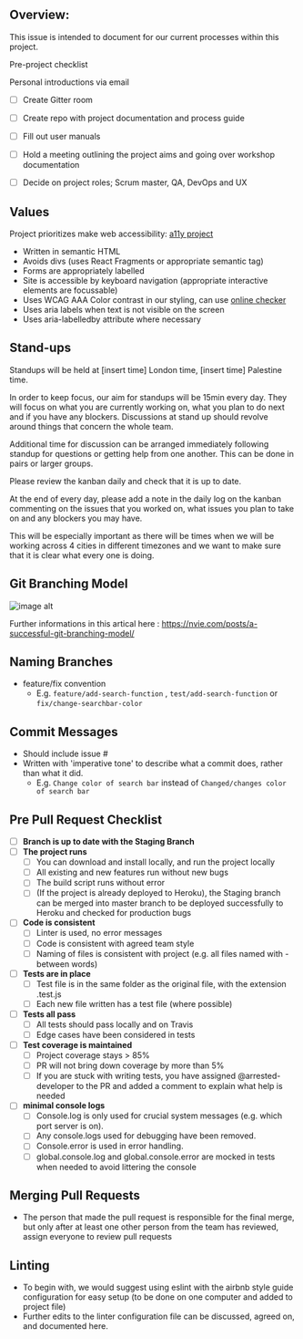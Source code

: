 ## Overview:

This issue is intended to document for our current processes within this project.

Pre-project checklist

Personal introductions via email
 - [ ] Create Gitter room
 - [ ]  Create repo with project documentation and process guide
 - [ ]  Fill out user manuals
 - [ ]  Hold a meeting outlining the project aims and going over workshop documentation
 - [ ]  Decide on project roles; Scrum master, QA, DevOps and UX


## Values
Project prioritizes make web accessibility: [a11y project](https://a11yproject.com/)
  - Written in semantic HTML
  - Avoids divs (uses React Fragments or appropriate semantic tag)
  - Forms are appropriately labelled
  - Site is accessible by keyboard navigation (appropriate interactive elements are focussable)
  - Uses WCAG AAA Color contrast in our styling, can use [online checker](https://contrast-ratio.com/) 
  - Uses aria labels when text is not visible on the screen
  - Uses aria-labelledby attribute where necessary
  
  ## Stand-ups
Standups will be held at [insert time] London time, [insert time] Palestine time.

In order to keep focus, our aim for standups will be 15min every day. They will focus on what you are currently working on, what you plan to do next and if you have any blockers. Discussions at stand up should revolve around things that concern the whole team.

Additional time for discussion can be arranged immediately following standup for questions or getting help from one another. This can be done in pairs or larger groups.

 Please review the kanban daily and check that it is up to date.

At the end of every day, please add a note in the daily log on the kanban commenting on the issues that you worked on, what issues you plan to take on and any blockers you may have.

This will be especially important as there will be times when we will be working across 4 cities in different timezones and we want to make sure that it is clear what every one is doing.



## Git Branching Model

![image alt](https://nvie.com/img/git-model@2x.png)

Further informations in this artical here : https://nvie.com/posts/a-successful-git-branching-model/
## Naming Branches

- feature/fix convention
  - E.g. `feature/add-search-function` , `test/add-search-function` or `fix/change-searchbar-color`

## Commit Messages

- Should include issue #
- Written with 'imperative tone' to describe what a commit does, rather than what it did.
  - E.g. `Change color of search bar` instead of `Changed/changes color of search bar`



## Pre Pull Request Checklist

- [ ] **Branch is up to date with the Staging Branch**
- [ ] **The project runs**
  - [ ] You can download and install locally, and run the project locally
  - [ ] All existing and new features run without new bugs
  - [ ] The build script runs without error
  - [ ] (If the project is already deployed to Heroku), the Staging branch can be merged into master branch to be deployed successfully to Heroku and checked for production bugs
- [ ] **Code is consistent**
  - [ ] Linter is used, no error messages
  - [ ] Code is consistent with agreed team style
  - [ ] Naming of files is consistent with project (e.g. all files named with - between words)
- [ ] **Tests are in place**
  - [ ] Test file is in the same folder as the original file, with the extension .test.js
  - [ ] Each new file written has a test file (where possible)
- [ ] **Tests all pass**
  - [ ] All tests should pass locally and on Travis
  - [ ] Edge cases have been considered in tests
- [ ] **Test coverage is maintained**
  - [ ] Project coverage stays > 85%
  - [ ] PR will not bring down coverage by more than 5%
  - [ ] If you are stuck with writing tests, you have assigned @arrested-developer to the PR and added a comment to explain what help is needed
- [ ] **minimal console logs**
  - [ ] Console.log is only used for crucial system messages (e.g. which port server is on).
  - [ ] Any console.logs used for debugging have been removed.
  - [ ] Console.error is used in error handling.
  - [ ] global.console.log and global.console.error are mocked in tests when needed to avoid littering the console

## Merging Pull Requests

- The person that made the pull request is responsible for the final merge, but only after at least one other person from the team has reviewed, assign everyone to review pull requests

## Linting

- To begin with, we would suggest using eslint with the airbnb style guide configuration for easy setup (to be done on one computer and added to project file)
- Further edits to the linter configuration file can be discussed, agreed on, and documented here.
